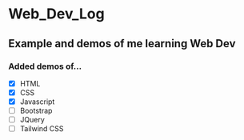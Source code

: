 # Web_Dev_Log
## Example and demos of me learning Web Dev

### Added demos of...
- [x] HTML
- [x] CSS
- [x] Javascript
- [ ] Bootstrap
- [ ] JQuery
- [ ] Tailwind CSS
